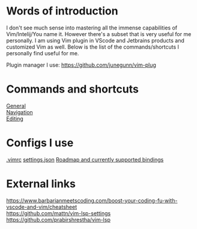 # Words of introduction
I don't see much sense into mastering all the immense capabilities of Vim/Intelij/You name it. However there's a subset that is very useful for me personally. I am using Vim plugin in VScode and Jetbrains products and customized Vim as well. Below is the list of the commands/shortcuts I personally find useful for me.

Plugin manager I use: https://github.com/junegunn/vim-plug

# Commands and shortcuts
[General](general.md)  
[Navigation](navigation.md)  
[Editing](editing.md)

# Configs I use
[.vimrc](.vimrc)
[settings.json](vscode_settings.md)
[Roadmap and currently supported bindings](roadmap.md)

# External links
https://www.barbarianmeetscoding.com/boost-your-coding-fu-with-vscode-and-vim/cheatsheet  
https://github.com/mattn/vim-lsp-settings  
https://github.com/prabirshrestha/vim-lsp
